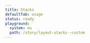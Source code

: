 ```yaml
---
title: Stacks
defaultTab: usage
status: ready
playground:
  system: eu
  path: /story/layout-stacks--custom
---
```

